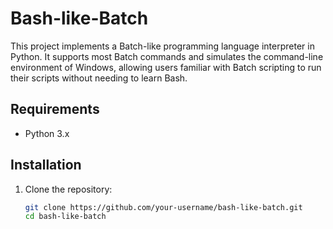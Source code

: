 # Bash-like-Batch

This project implements a Batch-like programming language interpreter in Python. It supports most Batch commands and simulates the command-line environment of Windows, allowing users familiar with Batch scripting to run their scripts without needing to learn Bash.

## Requirements

- Python 3.x

## Installation

1. Clone the repository:

   ```bash
   git clone https://github.com/your-username/bash-like-batch.git
   cd bash-like-batch

